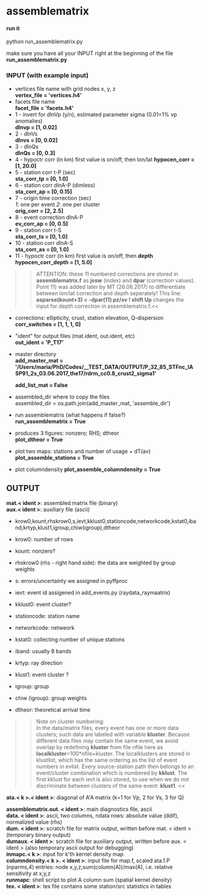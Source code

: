 # assemblematrix

#### run it

python run_assemblematrix.py

make sure you have all your INPUT right at the beginning of the file **run_assemblematrix.py**

### INPUT (with example input)
* vertices file name with grid nodes x, y, z  
  **vertex_file = 'vertices.h4'**  
* facets file name  
  **facet_file = 'facets.h4'**  
* 1 - invert for dlnVp (y/n), estimated parameter sigma (0.01=1% vp anomalies)  
  **dlnvp = [1, 0.02]**  
* 2 - dlnVs  
  **dlnvs = [0, 0.02]**  
* 3 - dlnQs  
  **dlnQs = [0, 0.3]**  
* 4 - hypoctr corr (in km) first value is on/off, then lon/lat
  **hypocen_corr = [1, 20.0]**  
* 5 - station corr t-P (sec)  
  **sta_corr_tp = [0, 1.0]**  
* 6 - station corr dlnA-P (dimless)  
  **sta_corr_ap = [0, 0.15]**  
* 7 - origin time correction (sec)  
  *1*: one per event 
  *2*: one per cluster  
  **orig_corr = [2, 2.5]**  
* 8 - event correction dlnA-P  
  **ev_corr_ap = [0, 0.5]**  
* 9 - station corr t-S  
  **sta_corr_ts = [0, 1.0]**  
* 10 - station corr dlnA-S  
  **sta_corr_as = [0, 1.0]**  
* 11 - hypoctr corr (in km) first value is on/off, then **depth**  
  **hypocen_corr_depth = [1, 5.0]**

>> ATTENTION: these 11 numbered corrections are stored in **assemblematrix.f** as **jssw** (index) and
**dpar** (correction values). 
Point 11) was added later by MT (26.06.2017) to differentiate between lon/lat correction 
and depth seperately! 
This line: **asparse(kount+3) = -dpar(11) pz/sv ! shift Up** changes the input for depth correction
in assemblematrix.f.<<

* corrections: ellipticity, crust, station elevation, Q-dispersion  
  **corr_switches = [1, 1, 1, 0]**  
* "ident" for output files (mat.ident, out.ident, etc)  
  **out_ident = 'P_T17'**  

* master directory  
  **add_master_mat = '/Users/maria/PhD/Codes/__TEST_DATA/OUTPUT/P_32_85_STFnc_IASP91_2s_03.06.2017_the17/rdrm_cc0.8_crust2_sigma1'**  
  
  **add_list_mat = False**  

* assembled_dir where to copy the files  
  assembled_dir = os.path.join(add_master_mat, 'assemble_dir')

* run assemblematris (what happens if false?)  
  **run_assemblematrix = True**  
* produces 3 figures: nonzero; RHS; dtheor  
  **plot_dtheor = True**  
* plot two maps: stations and number of usage + dT(av)
  **plot_assemble_stations = True**  
* plot columndensity
  **plot_assemble_columndensity = True**  
  
  
## OUTPUT

**mat.< ident >**: assembled matrix file (binary)  
**aux.< ident >**: auxiliary file (ascii)  
  * krow0,kount,rhskrow0,s,ievt,kklust0,stationcode,networkcode,kstat0,iband,krtyp,klust1,igroup,chiw(igroup),dtheor  
  
  * krow0: number of rows
  * kount: nonzero?
  * rhskrow0 (rhs - right hand side): the data are weighted by group weights  
  * s: errors/uncertainty we assigned in pyffproc
  * ievt: event id assigened in add_events.py (raydata_raymaatrix)
  * kklust0: event cluster?
  * stationcode: station name
  * networkcode: netweork
  * kstat0: collecting number of unique stations
  * iband: usually 8 bands
  * krtyp: ray direction
  * klust1: event cluster ?
  * igroup: group
  * chiw (igroup): group weights
  * dtheor: theoretical arrival time
  

>> Note on cluster numbering:  
In the data/matrix files, every event has one or more data clusters; 
such data are labeled with variable **kluster**. Because different
data files may contain the same event, we avoid overlap by redefining
**kluster** from file nfile here as **localkluster**=100*nfile+kluster.
The localklusters are stored in klustlist, which has the same
ordering as the list of event numbers in evlist.
Every source-station path then belongs to an event/cluster combination
which is numbered by **kklust**. The first kklust for each ievt is
also stored, to use when we do not discriminate between clusters of the
same event: **klust1**. << 
  

**ata.< k >.< ident >**: diagonal of  A'A matrix (k=1 for Vp, 2 for Vs, 3 for Q)  

**assemblematrix.out. < ident >**: main diagnostics file, ascii  
**data. < ident >**: ascii, two columns, ndata rows: absolute value (ddif), normalized value (rhs)  
**dum. < ident >**: scratch file for matrix output, written before mat. < ident > (temporary binary output)  
**dumaux. < ident >**: scratch file for auxiliary output, written before aux. < ident > (also temporary ascii output for debugging)  
**inmapc.< k >**: input for k'th kernel density map  
**columndensity.< k >. < ident >**: input file for map.f, scaled ata.1.P (nparms,4) entries: node x,y,z,sum(column(A))/max(A), i.e. relative sensitivity at x,y,z  
**runmapc**: shell script to plot A column sum (spatial kernel density)  
**tex. < ident >**: tex file contains some station/src statistics in tables  



